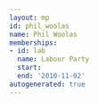 ```yaml
---
layout: mp
id: phil_woolas
name: Phil Woolas
memberships:
- id: lab
  name: Labour Party
  start: 
  end: '2010-11-02'
autogenerated: true
---
```

